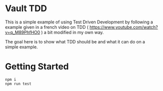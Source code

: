 # Vault TDD

This is a simple example of using Test Driven Development by following a example given in a french video on TDD ( https://www.youtube.com/watch?v=q_M89PhfHO0 ) a bit modified in my own way.

The goal here is to show what TDD should be and what it can do on a simple example.

# Getting Started

```
npm i
npm run test
```
